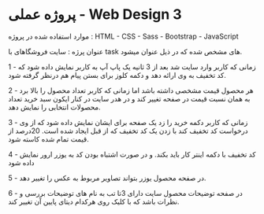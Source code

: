 <h1>
  پروژه عملی -  Web Design 3
</h1>
<p>
  موارد استفاده شده در پروژه : HTML - CSS - Sass - Bootstrap - JavaScript
</p>
<p>
  عنوان پرژه : سایت فروشگاهای با task های مشخص شده که در ذیل عنوان میشود.
</p>
<p>
1 - زمانی که کاربر وارد سایت شد بعد از 3 ثانیه یک پاپ آپ به کاربر نمایش داده شود
که کد تخفیف به وی ارائه دهد و دکمه کلوز برای بستن پیام هم درنظر گرفته شود.

2 - هر محصول قیمت مشخصی داشته باشد اما زمانی که کاربر
تعداد محصول را بالا برد به همان نسبت قیمت در صفحه تغییر کند
و در هدر سایت در کنار ایکون سبد خرید تعداد محصولات انتخابی را نمایش دهد.

3 - زمانی که کاربر دکمه خرید را زد یک صفحه برای ایشان نمایش داده شود که از 
وی درخواست کد تخفیف کند با زدن یک کد تخفیف که از قبل ایجاد شده است.
20درصد از قیمت تمام شده کاسته شود.

4 - کد تخفیف با دکمه اینتر کار باید بکند.
و در صورت اشتباه بودن کد به یوزر ارور نمایش داده شود

5 - در صفحه محصول یوزر بتواند تصاویر مربوط به عکس را تغییر دهد.

6 - در صفحه توضیحات محصول سایت دارای 3تا تب به نام های توضیحات بررسی و نظرات باشد
که با کلیک روی هرکدام دیتای پایین آن تغییر کند.

</p>
